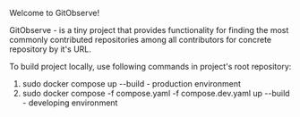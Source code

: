 Welcome to GitObserve!

GitObserve - is a tiny project that provides functionality for finding the most commonly contributed repositories among all contributors for concrete repository by it's URL.

To build project locally, use following commands in project's root repository:

1. sudo docker compose up --build - production environment
2. sudo docker compose -f compose.yaml -f compose.dev.yaml up --build - developing environment
